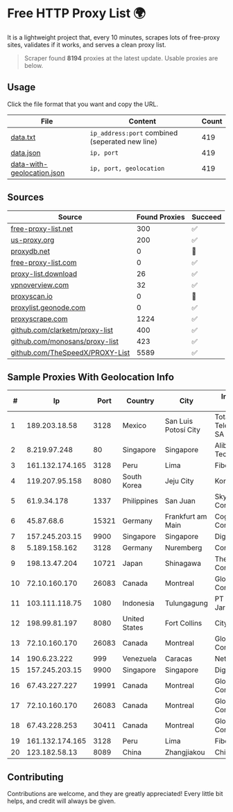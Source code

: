 
# Free HTTP Proxy List 🌍

It is a lightweight project that, every 10 minutes, scrapes lots of free-proxy sites, validates if it works, and serves a clean proxy list.


> Scraper found **8194** proxies at the latest update. Usable proxies are below.

## Usage

Click the file format that you want and copy the URL.


|File|Content|Count|
|----|-------|-----|
|[data.txt](https://raw.githubusercontent.com/themiralay/Proxy-List-World/master/data.txt)|`ip_address:port` combined (seperated new line)|419|
|[data.json](https://raw.githubusercontent.com/themiralay/Proxy-List-World/master/data.json)|`ip, port`|419|
|[data-with-geolocation.json](https://raw.githubusercontent.com/themiralay/Proxy-List-World/master/data-with-geolocation.json)|`ip, port, geolocation`|419|

## Sources

|Source|Found Proxies|Succeed|
|------|-------------|-------|
|[free-proxy-list.net](https://free-proxy-list.net)|300|✅|
|[us-proxy.org](https://www.us-proxy.org)|200|✅|
|[proxydb.net](http://proxydb.net)|0|🚫|
|[free-proxy-list.com](https://free-proxy-list.com/?page=&port=&type%5B%5D=http&type%5B%5D=https&up_time=0&search=Search)|0|✅|
|[proxy-list.download](https://www.proxy-list.download/HTTP)|26|✅|
|[vpnoverview.com](https://vpnoverview.com/privacy/anonymous-browsing/free-proxy-servers)|32|✅|
|[proxyscan.io](https://www.proxyscan.io)|0|🚫|
|[proxylist.geonode.com](https://proxylist.geonode.com/api/proxy-list?limit=300&page=1&sort_by=lastChecked&sort_type=desc&protocols=http,https)|0|✅|
|[proxyscrape.com](https://api.proxyscrape.com/v2/?request=displayproxies&protocol=http&timeout=10000&country=all&ssl=all&anonymity=all)|1224|✅|
|[github.com/clarketm/proxy-list](https://raw.githubusercontent.com/clarketm/proxy-list/master/proxy-list-raw.txt)|400|✅|
|[github.com/monosans/proxy-list](https://raw.githubusercontent.com/monosans/proxy-list/main/proxies/http.txt)|423|✅|
|[github.com/TheSpeedX/PROXY-List](https://raw.githubusercontent.com/TheSpeedX/PROXY-List/master/http.txt)|5589|✅|


## Sample Proxies With Geolocation Info

|#|Ip|Port|Country|City|Internet Service Provider|
|-|--|----|-------|----|-------------------------|
|1|189.203.18.58|3128|Mexico|San Luis Potosí City|Total Play Telecomunicaciones SA De CV|
|2|8.219.97.248|80|Singapore|Singapore|Alibaba (US) Technology Co., Ltd.|
|3|161.132.174.165|3128|Peru|Lima|Fibertel Peru S.A.|
|4|119.207.95.158|8080|South Korea|Jeju City|Korea Telecom|
|5|61.9.34.178|1337|Philippines|San Juan|Sky Cable Corporation|
|6|45.87.68.6|15321|Germany|Frankfurt am Main|Cogent Communications|
|7|157.245.203.15|9900|Singapore|Singapore|DigitalOcean, LLC|
|8|5.189.158.162|3128|Germany|Nuremberg|Contabo GmbH|
|9|198.13.47.204|10721|Japan|Shinagawa|The Constant Company, LLC|
|10|72.10.160.170|26083|Canada|Montreal|GloboTech Communications|
|11|103.111.118.75|1080|Indonesia|Tulungagung|PT Dimensi Jaringan Bersinar|
|12|198.99.81.197|8080|United States|Fort Collins|City of Fort Collins|
|13|72.10.160.170|26083|Canada|Montreal|GloboTech Communications|
|14|190.6.23.222|999|Venezuela|Caracas|Net Uno|
|15|157.245.203.15|9900|Singapore|Singapore|DigitalOcean, LLC|
|16|67.43.227.227|19991|Canada|Montreal|GloboTech Communications|
|17|72.10.160.170|26083|Canada|Montreal|GloboTech Communications|
|18|67.43.228.253|30411|Canada|Montreal|GloboTech Communications|
|19|161.132.174.165|3128|Peru|Lima|Fibertel Peru S.A.|
|20|123.182.58.13|8089|China|Zhangjiakou|China Telecom|



## Contributing

Contributions are welcome, and they are greatly appreciated! Every
little bit helps, and credit will always be given.

